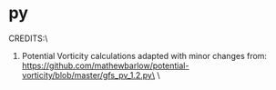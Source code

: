 # py
CREDITS:\
1. Potential Vorticity calculations adapted with minor changes from:\
https://github.com/mathewbarlow/potential-vorticity/blob/master/gfs_pv_1.2.py\
\


